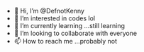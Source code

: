 - 👋 Hi, I’m @DefnotKenny
- 👀 I’m interested in codes lol
- 🌱 I’m currently learning ...still learning
- 💞️ I’m looking to collaborate with everyone
- 📫 How to reach me ...probably not

<!---
DefnotKenny/DefnotKenny is a ✨ special ✨ repository because its `README.md` (this file) appears on your GitHub profile.
You can click the Preview link to take a look at your changes.
--->
